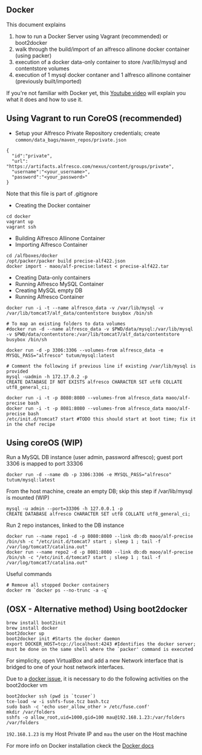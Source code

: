 Docker
---
This document explains
1. how to run a Docker Server using Vagrant (recommended) or boot2docker
2. walk through the build/import of an alfresco allinone docker container (using packer)
3. execution of a docker data-only container to store /var/lib/mysql and contentstore volumes
4. execution of 1 mysql docker contaner and 1 alfresco allinone container (previously built/imported)

If you're not familiar with Docker yet, this [Youtube video](https://www.youtube.com/watch?v=VeiUjkiqo9E) will explain you what it does and how to use it.

## Using Vagrant to run CoreOS (recommended)

* Setup your Alfresco Private Repository credentials; create ```common/data_bags/maven_repos/private.json```
```
{
  "id":"private",
  "url": "https://artifacts.alfresco.com/nexus/content/groups/private",
  "username":"<your_username>",
  "password":"<your_password>"
}
```
Note that this file is part of .gitignore

* Creating the Docker container
```
cd docker
vagrant up
vagrant ssh
```

* Building Alfresco Allinone Container
* Importing Alfresco Container
```
cd /alfboxes/docker
/opt/packer/packer build precise-alf422.json
docker import - maoo/alf-precise:latest < precise-alf422.tar
```

* Creating Data-only containers
* Running Alfresco MySQL Container
* Creating MySQL empty DB
* Running Alfresco Container

```
docker run -i -t --name alfresco_data -v /var/lib/mysql -v /var/lib/tomcat7/alf_data/contentstore busybox /bin/sh

# To map an existing folders to data volumes
#docker run -d --name alfresco_data -v $PWD/data/mysql:/var/lib/mysql -v $PWD/data/contentstore:/var/lib/tomcat7/alf_data/contentstore busybox /bin/sh

docker run -d -p 3306:3306 --volumes-from alfresco_data -e MYSQL_PASS="alfresco" tutum/mysql:latest

# Comment the following if previous line if existing /var/lib/mysql is provided
mysql -uadmin -h 172.17.0.2 -p
CREATE DATABASE IF NOT EXISTS alfresco CHARACTER SET utf8 COLLATE utf8_general_ci;

docker run -i -t -p 8080:8080 --volumes-from alfresco_data maoo/alf-precise bash
docker run -i -t -p 8081:8080 --volumes-from alfresco_data maoo/alf-precise bash
/etc/init.d/tomcat7 start #TODO this should start at boot time; fix it in the chef recipe
```

Using coreOS (WIP)
---

Run a MySQL DB instance (user admin, password alfresco); guest port 3306 is mapped to port 33306
```
docker run -d --name db -p 3306:3306 -e MYSQL_PASS="alfresco" tutum/mysql:latest
```

From the host machine, create an empty DB; skip this step if /var/lib/mysql is mounted (WIP)
```
mysql -u admin --port=33306 -h 127.0.0.1 -p
CREATE DATABASE alfresco CHARACTER SET utf8 COLLATE utf8_general_ci;
```

Run 2 repo instances, linked to the DB instance
```
docker run --name repo1 -d -p 8080:8080 --link db:db maoo/alf-precise /bin/sh -c "/etc/init.d/tomcat7 start ; sleep 1 ; tail -f /var/log/tomcat7/catalina.out"
docker run --name repo2 -d -p 8081:8080 --link db:db maoo/alf-precise /bin/sh -c "/etc/init.d/tomcat7 start ; sleep 1 ; tail -f /var/log/tomcat7/catalina.out"
```

Useful commands
```
# Remove all stopped Docker containers
docker rm `docker ps --no-trunc -a -q`
```


## (OSX - Alternative method) Using boot2docker

```
brew install boot2init
brew install docker
boot2docker up
boot2docker init #Starts the docker daemon
export DOCKER_HOST=tcp://localhost:4243 #Identifies the docker server; must be done on the same shell where the `packer' command is executed
```

For simplicity, open VirtualBox and add a new Network interface that is bridged to one of your host network interfaces.

Due to a [docker issue](https://github.com/mitchellh/packer/issues/901), it is necessary to do the following activities on the boot2docker vm
```
boot2docker ssh (pwd is `tcuser`)
tce-load -w -i sshfs-fuse.tcz bash.tcz
sudo bash -c 'echo user_allow_other > /etc/fuse.conf'
mkdir /var/folders
sshfs -o allow_root,uid=1000,gid=100 mau@192.168.1.23:/var/folders /var/folders
```
```192.168.1.23``` is my Host Private IP and ```mau``` the user on the Host machine

For more info on Docker installation ckeck the [Docker docs](http://docs.docker.io/installation/)

